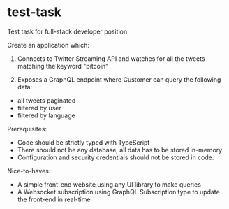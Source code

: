 # test-task
Test task for full-stack developer position

Create an application which:

1. Connects to Twitter Streaming API and watches for all the tweets matching the keyword "bitcoin"

2. Exposes a GraphQL endpoint where Customer can query the following data:
  * all tweets paginated
  * filtered by user
  * filtered by language

Prerequisites:

  * Code should be strictly typed with TypeScript
  * There should not be any database, all data has to be stored in-memory
  * Configuration and security credentials should not be stored in code.

Nice-to-haves:
  * A simple front-end website using any UI library to make queries
  * A Websocket subscription using GraphQL Subscription type to update the front-end in real-time
